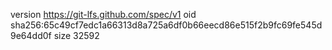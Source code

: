 version https://git-lfs.github.com/spec/v1
oid sha256:65c49cf7edc1a66313d8a725a6df0b66eecd86e515f2b9fc69fe545d9e64dd0f
size 32592
